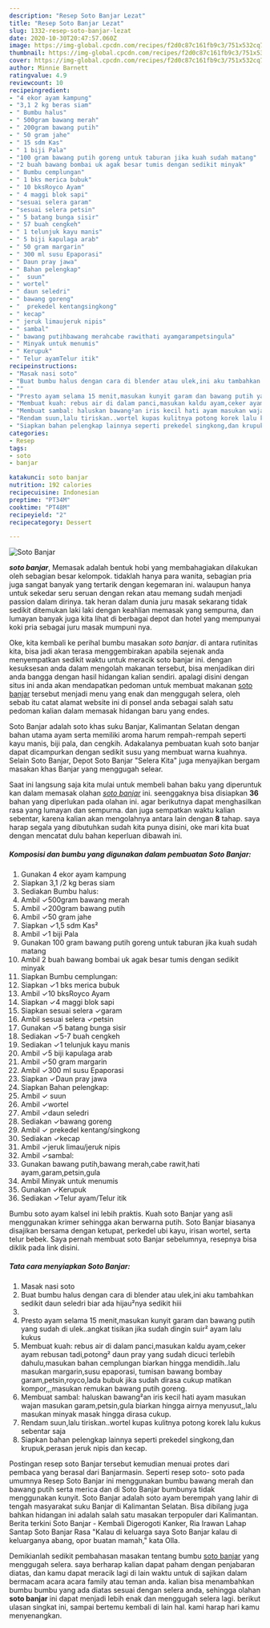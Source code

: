 ```yaml
---
description: "Resep Soto Banjar Lezat"
title: "Resep Soto Banjar Lezat"
slug: 1332-resep-soto-banjar-lezat
date: 2020-10-30T20:47:57.060Z
image: https://img-global.cpcdn.com/recipes/f2d0c87c161fb9c3/751x532cq70/soto-banjar-foto-resep-utama.jpg
thumbnail: https://img-global.cpcdn.com/recipes/f2d0c87c161fb9c3/751x532cq70/soto-banjar-foto-resep-utama.jpg
cover: https://img-global.cpcdn.com/recipes/f2d0c87c161fb9c3/751x532cq70/soto-banjar-foto-resep-utama.jpg
author: Minnie Barnett
ratingvalue: 4.9
reviewcount: 10
recipeingredient:
- "4 ekor ayam kampung"
- "3,1 2 kg beras siam"
- " Bumbu halus"
- " 500gram bawang merah"
- " 200gram bawang putih"
- " 50 gram jahe"
- " 15 sdm Kas"
- " 1 biji Pala"
- "100 gram bawang putih goreng untuk taburan jika kuah sudah matang"
- "2 buah bawang bombai uk agak besar tumis dengan sedikit minyak"
- " Bumbu cemplungan"
- " 1 bks merica bubuk"
- " 10 bksRoyco Ayam"
- " 4 maggi blok sapi"
- "sesuai selera garam"
- "sesuai selera petsin"
- " 5 batang bunga sisir"
- " 57 buah cengkeh"
- " 1 telunjuk kayu manis"
- " 5 biji kapulaga arab"
- " 50 gram margarin"
- " 300 ml susu Epaporasi"
- " Daun pray jawa"
- " Bahan pelengkap"
- "  suun"
- " wortel"
- " daun seledri"
- " bawang goreng"
- "  prekedel kentangsingkong"
- " kecap"
- " jeruk limaujeruk nipis"
- " sambal"
- " bawang putihbawang merahcabe rawithati ayamgarampetsingula"
- " Minyak untuk menumis"
- " Kerupuk"
- " Telur ayamTelur itik"
recipeinstructions:
- "Masak nasi soto"
- "Buat bumbu halus dengan cara di blender atau ulek,ini aku tambahkan sedikit daun seledri biar ada hijau²nya sedikit hiii"
- ""
- "Presto ayam selama 15 menit,masukan kunyit garam dan bawang putih yang sudah di ulek..angkat tisikan jika sudah dingin suir² ayam lalu kukus"
- "Membuat kuah: rebus air di dalam panci,masukan kaldu ayam,ceker ayam rebusan tadi,potong² daun pray yang sudah dicuci terlebih dahulu,masukan bahan cemplungan biarkan hingga mendidih..lalu masukan margarin,susu epaporasi, tumisan bawang bombay garam,petsin,royco,lada bubuk jika sudah dirasa cukup matikan kompor,,,masukan remukan bawang putih goreng."
- "Membuat sambal: haluskan bawang²an iris kecil hati ayam masukan wajan masukan garam,petsin,gula biarkan hingga airnya menyusut,,lalu masukan minyak masak hingga dirasa cukup."
- "Rendam suun,lalu tiriskan..wortel kupas kulitnya potong korek lalu kukus sebentar saja"
- "Siapkan bahan pelengkap lainnya seperti prekedel singkong,dan krupuk,perasan jeruk nipis dan kecap."
categories:
- Resep
tags:
- soto
- banjar

katakunci: soto banjar 
nutrition: 192 calories
recipecuisine: Indonesian
preptime: "PT34M"
cooktime: "PT48M"
recipeyield: "2"
recipecategory: Dessert

---
```



![Soto Banjar](https://img-global.cpcdn.com/recipes/f2d0c87c161fb9c3/751x532cq70/soto-banjar-foto-resep-utama.jpg)

<b><i>soto banjar</i></b>, Memasak adalah bentuk hobi yang membahagiakan dilakukan oleh sebagian besar kelompok. tidaklah hanya para wanita, sebagian pria juga sangat banyak yang tertarik dengan kegemaran ini. walaupun hanya untuk sekedar seru seruan dengan rekan atau memang sudah menjadi passion dalam dirinya. tak heran dalam dunia juru masak sekarang tidak sedikit ditemukan laki laki dengan keahlian memasak yang sempurna, dan lumayan banyak juga kita lihat di berbagai depot dan hotel yang mempunyai koki pria sebagai juru masak mumpuni nya.

Oke, kita kembali ke perihal bumbu masakan <i>soto banjar</i>. di antara rutinitas kita, bisa jadi akan terasa menggembirakan apabila sejenak anda menyempatkan sedikit waktu untuk meracik soto banjar ini. dengan kesuksesan anda dalam mengolah makanan tersebut, bisa menjadikan diri anda bangga dengan hasil hidangan kalian sendiri. apalagi disini dengan situs ini anda akan mendapatkan pedoman untuk membuat makanan <u>soto banjar</u> tersebut menjadi menu yang enak dan menggugah selera, oleh sebab itu catat alamat website ini di ponsel anda sebagai salah satu pedoman kalian dalam memasak hidangan baru yang endes.

Soto Banjar adalah soto khas suku Banjar, Kalimantan Selatan dengan bahan utama ayam serta memiliki aroma harum rempah-rempah seperti kayu manis, biji pala, dan cengkih. Adakalanya pembuatan kuah soto banjar dapat dicampurkan dengan sedikit susu yang membuat warna kuahnya. Selain Soto Banjar, Depot Soto Banjar &#34;Selera Kita&#34; juga menyajikan bergam masakan khas Banjar yang menggugah selear.


Saat ini langsung saja kita mulai untuk membeli bahan baku yang diperuntuk kan dalam memasak olahan <u><i>soto banjar</i></u> ini. seenggaknya bisa disiapkan <b>36</b> bahan yang diperlukan pada olahan ini. agar berikutnya dapat menghasilkan rasa yang lumayan dan sempurna. dan juga sempatkan waktu kalian sebentar, karena kalian akan mengolahnya antara lain dengan <b>8</b> tahap. saya harap segala yang dibutuhkan sudah kita punya disini, oke mari kita buat dengan mencatat dulu bahan keperluan dibawah ini.

<!--inarticleads1-->

##### Komposisi dan bumbu yang digunakan dalam pembuatan Soto Banjar:

1. Gunakan 4 ekor ayam kampung
1. Siapkan 3,1 /2 kg beras siam
1. Sediakan  Bumbu halus:
1. Ambil  ✓500gram bawang merah
1. Ambil  ✓200gram bawang putih
1. Ambil  ✓50 gram jahe
1. Siapkan  ✓1,5 sdm Kas²
1. Ambil  ✓1 biji Pala
1. Gunakan 100 gram bawang putih goreng untuk taburan jika kuah sudah matang
1. Ambil 2 buah bawang bombai uk agak besar tumis dengan sedikit minyak
1. Siapkan  Bumbu cemplungan:
1. Siapkan  ✓1 bks merica bubuk
1. Ambil  ✓10 bksRoyco Ayam
1. Siapkan  ✓4 maggi blok sapi
1. Siapkan sesuai selera ✓garam
1. Ambil sesuai selera ✓petsin
1. Gunakan  ✓5 batang bunga sisir
1. Sediakan  ✓5-7 buah cengkeh
1. Sediakan  ✓1 telunjuk kayu manis
1. Ambil  ✓5 biji kapulaga arab
1. Ambil  ✓50 gram margarin
1. Ambil  ✓300 ml susu Epaporasi
1. Siapkan  ✓Daun pray jawa
1. Siapkan  Bahan pelengkap:
1. Ambil  ✓ suun
1. Ambil  ✓wortel
1. Ambil  ✓daun seledri
1. Sediakan  ✓bawang goreng
1. Ambil  ✓ prekedel kentang/singkong
1. Sediakan  ✓kecap
1. Ambil  ✓jeruk limau/jeruk nipis
1. Ambil  ✓sambal:
1. Gunakan  bawang putih,bawang merah,cabe rawit,hati ayam,garam,petsin,gula
1. Ambil  Minyak untuk menumis
1. Gunakan  ✓Kerupuk
1. Sediakan  ✓Telur ayam/Telur itik


Bumbu soto ayam kalsel ini lebih praktis. Kuah soto Banjar yang asli menggunakan krimer sehingga akan berwarna putih. Soto Banjar biasanya disajikan bersama dengan ketupat, perkedel ubi kayu, irisan wortel, serta telur bebek. Saya pernah membuat soto Banjar sebelumnya, resepnya bisa diklik pada link disini. 

<!--inarticleads2-->

##### Tata cara menyiapkan Soto Banjar:

1. Masak nasi soto
1. Buat bumbu halus dengan cara di blender atau ulek,ini aku tambahkan sedikit daun seledri biar ada hijau²nya sedikit hiii
1. 
1. Presto ayam selama 15 menit,masukan kunyit garam dan bawang putih yang sudah di ulek..angkat tisikan jika sudah dingin suir² ayam lalu kukus
1. Membuat kuah: rebus air di dalam panci,masukan kaldu ayam,ceker ayam rebusan tadi,potong² daun pray yang sudah dicuci terlebih dahulu,masukan bahan cemplungan biarkan hingga mendidih..lalu masukan margarin,susu epaporasi, tumisan bawang bombay garam,petsin,royco,lada bubuk jika sudah dirasa cukup matikan kompor,,,masukan remukan bawang putih goreng.
1. Membuat sambal: haluskan bawang²an iris kecil hati ayam masukan wajan masukan garam,petsin,gula biarkan hingga airnya menyusut,,lalu masukan minyak masak hingga dirasa cukup.
1. Rendam suun,lalu tiriskan..wortel kupas kulitnya potong korek lalu kukus sebentar saja
1. Siapkan bahan pelengkap lainnya seperti prekedel singkong,dan krupuk,perasan jeruk nipis dan kecap.


Postingan resep soto Banjar tersebut kemudian menuai protes dari pembaca yang berasal dari Banjarmasin. Seperti resep soto- soto pada umumnya Resep Soto Banjar ini menggunakan bumbu bawang merah dan bawang putih serta merica dan di Soto Banjar bumbunya tidak menggunakan kunyit. Soto Banjar adalah soto ayam berempah yang lahir di tengah masyarakat suku Banjar di Kalimantan Selatan. Bisa dibilang juga bahkan hidangan ini adalah salah satu masakan terpopuler dari Kalimantan. Berita terkini Soto Banjar - Kembali Digerogoti Kanker, Ria Irawan Lahap Santap Soto Banjar Rasa &#34;Kalau di keluarga saya Soto Banjar kalau di keluarganya abang, opor buatan mamah,&#34; kata Olla. 

Demikianlah sedikit pembahasan masakan tentang bumbu <u>soto banjar</u> yang menggugah selera. saya berharap kalian dapat paham dengan penjabaran diatas, dan kamu dapat meracik lagi di lain waktu untuk di sajikan dalam bermacam acara acara family atau teman anda. kalian bisa menambahkan bumbu bumbu yang ada diatas sesuai dengan selera anda, sehingga olahan <b>soto banjar</b> ini dapat menjadi lebih enak dan menggugah selera lagi. berikut ulasan singkat ini, sampai bertemu kembali di lain hal. kami harap hari kamu menyenangkan.
